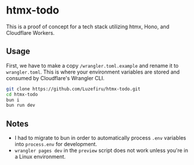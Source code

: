 # htmx-todo

This is a proof of concept for a tech stack utilizing htmx, Hono, and Cloudflare Workers.

## Usage

First, we have to make a copy `/wrangler.toml.example` and rename it to `wrangler.toml`. This is where your environment variables are stored and consumed by Cloudflare's Wrangler CLI.

```bash
git clone https://github.com/Luzefiru/htmx-todo.git
cd htmx-todo
bun i
bun run dev
```

## Notes

- I had to migrate to bun in order to automatically process `.env` variables into `process.env` for development.
- `wrangler pages dev` in the `preview` script does not work unless you're in a Linux environment.
